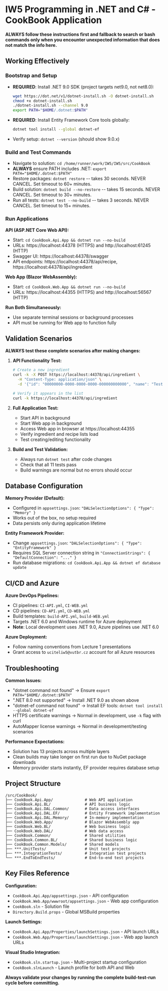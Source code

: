 # IW5 Programming in .NET and C# - CookBook Application

**ALWAYS follow these instructions first and fallback to search or bash commands only when you encounter unexpected information that does not match the info here.**

## Working Effectively

### Bootstrap and Setup
- **REQUIRED**: Install .NET 9.0 SDK (project targets net9.0, not net8.0):
  ```bash
  wget https://dot.net/v1/dotnet-install.sh -O dotnet-install.sh
  chmod +x dotnet-install.sh
  ./dotnet-install.sh --channel 9.0
  export PATH="$HOME/.dotnet:$PATH"
  ```
- **REQUIRED**: Install Entity Framework Core tools globally:
  ```bash
  dotnet tool install --global dotnet-ef
  ```
- Verify setup: `dotnet --version` (should show 9.0.x)

### Build and Test Commands
- Navigate to solution: `cd /home/runner/work/IW5/IW5/src/CookBook`
- **ALWAYS** ensure PATH includes .NET: `export PATH="$HOME/.dotnet:$PATH"`
- Restore packages: `dotnet restore` -- takes 30 seconds. NEVER CANCEL. Set timeout to 60+ minutes.
- Build solution: `dotnet build --no-restore` -- takes 15 seconds. NEVER CANCEL. Set timeout to 30+ minutes.
- Run all tests: `dotnet test --no-build` -- takes 3 seconds. NEVER CANCEL. Set timeout to 15+ minutes.

### Run Applications
**API (ASP.NET Core Web API):**
- Start: `cd CookBook.Api.App && dotnet run --no-build`
- URLs: https://localhost:44378 (HTTPS) and http://localhost:61245 (HTTP)
- Swagger UI: https://localhost:44378/swagger
- API endpoints: https://localhost:44378/api/recipe, https://localhost:44378/api/ingredient

**Web App (Blazor WebAssembly):**
- Start: `cd CookBook.Web.App && dotnet run --no-build`
- URLs: https://localhost:44355 (HTTPS) and http://localhost:56567 (HTTP)

**Run Both Simultaneously:**
- Use separate terminal sessions or background processes
- API must be running for Web app to function fully

## Validation Scenarios

**ALWAYS test these complete scenarios after making changes:**

1. **API Functionality Test:**
   ```bash
   # Create a new ingredient
   curl -k -X POST https://localhost:44378/api/ingredient \
     -H "Content-Type: application/json" \
     -d '{"id": "00000000-0000-0000-0000-000000000000", "name": "Test Ingredient", "description": "Test", "imageUrl": "https://example.com/test.jpg"}'
   
   # Verify it appears in the list
   curl -k https://localhost:44378/api/ingredient
   ```

2. **Full Application Test:**
   - Start API in background
   - Start Web app in background  
   - Access Web app in browser at https://localhost:44355
   - Verify ingredient and recipe lists load
   - Test creating/editing functionality

3. **Build and Test Validation:**
   - Always run `dotnet test` after code changes
   - Check that all 11 tests pass
   - Build warnings are normal but no errors should occur

## Database Configuration

**Memory Provider (Default):**
- Configured in `appsettings.json`: `"DALSelectionOptions": { "Type": "Memory" }`
- Works out of the box, no setup required
- Data persists only during application lifetime

**Entity Framework Provider:**
- Change `appsettings.json`: `"DALSelectionOptions": { "Type": "EntityFramework" }`
- Requires SQL Server connection string in `"ConnectionStrings": { "DefaultConnection": "..." }`
- Run database migrations: `cd CookBook.Api.App && dotnet ef database update`

## CI/CD and Azure

**Azure DevOps Pipelines:**
- CI pipelines: `CI-API.yml`, `CI-WEB.yml` 
- CD pipelines: `CD-API.yml`, `CD-WEB.yml`
- Build templates: `build-API.yml`, `build-WEB.yml`
- Targets .NET 6.0 and Windows runtime for Azure deployment
- **Note**: Local development uses .NET 9.0, Azure pipelines use .NET 6.0

**Azure Deployment:**
- Follow naming conventions from Lecture 1 presentations
- Grant access to `uciteliw5@vutbr.cz` account for all Azure resources

## Troubleshooting

**Common Issues:**
- "dotnet command not found" → Ensure `export PATH="$HOME/.dotnet:$PATH"`
- ".NET 8.0 not supported" → Install .NET 9.0 as shown above
- "dotnet-ef command not found" → Install EF tools: `dotnet tool install --global dotnet-ef`
- HTTPS certificate warnings → Normal in development, use `-k` flag with curl
- AutoMapper license warnings → Normal in development/testing scenarios

**Performance Expectations:**
- Solution has 13 projects across multiple layers
- Clean builds may take longer on first run due to NuGet package downloads
- Memory provider starts instantly, EF provider requires database setup

## Project Structure

```
/src/CookBook/
├── CookBook.Api.App/              # Web API application
├── CookBook.Api.BL/               # API business logic
├── CookBook.Api.DAL.Common/       # Data access interfaces
├── CookBook.Api.DAL.EF/           # Entity Framework implementation
├── CookBook.Api.DAL.Memory/       # In-memory implementation  
├── CookBook.Web.App/              # Blazor WebAssembly app
├── CookBook.Web.BL/               # Web business logic
├── CookBook.Web.DAL/              # Web data access
├── CookBook.Common/               # Shared utilities
├── CookBook.Common.BL/            # Shared business logic
├── CookBook.Common.Models/        # Shared models
├── ***.UnitTests/                 # Unit test projects
├── ***.IntegrationTests/          # Integration test projects
└── ***.EndToEndTests/             # End-to-end test projects
```

## Key Files Reference

**Configuration:**
- `CookBook.Api.App/appsettings.json` - API configuration
- `CookBook.Web.App/wwwroot/appsettings.json` - Web app configuration
- `CookBook.sln` - Solution file
- `Directory.Build.props` - Global MSBuild properties

**Launch Settings:**
- `CookBook.Api.App/Properties/launchSettings.json` - API launch URLs
- `CookBook.Web.App/Properties/launchSettings.json` - Web app launch URLs

**Visual Studio Integration:**
- `CookBook.sln.startup.json` - Multi-project startup configuration
- `CookBook.slnLaunch` - Launch profile for both API and Web

**Always validate your changes by running the complete build-test-run cycle before committing.**